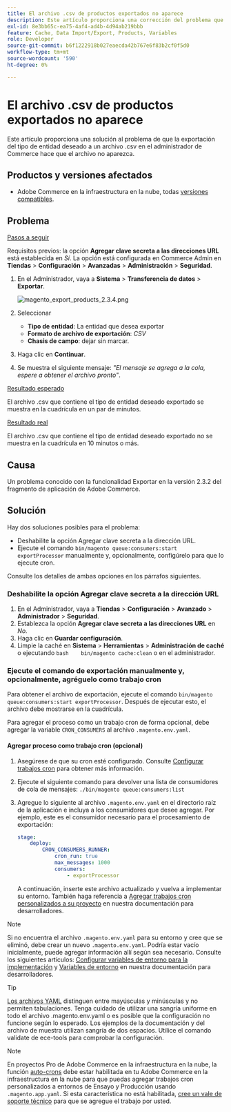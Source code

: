 ```yaml
---
title: El archivo .csv de productos exportados no aparece
description: Este artículo proporciona una corrección del problema que se produce cuando se intenta exportar el tipo de entidad deseado a un archivo .csv en el Administrador de Commerce, pero el archivo no aparece.
exl-id: 8e3bb65c-ea75-4af4-ad4b-4d94ab219bbb
feature: Cache, Data Import/Export, Products, Variables
role: Developer
source-git-commit: b6f1222918b027eaecda42b767e6f83b2cf0f5d0
workflow-type: tm+mt
source-wordcount: '590'
ht-degree: 0%

---
```


# El archivo .csv de productos exportados no aparece

Este artículo proporciona una solución al problema de que la exportación del tipo de entidad deseado a un archivo .csv en el administrador de Commerce hace que el archivo no aparezca.

## Productos y versiones afectados

* Adobe Commerce en la infraestructura en la nube, todas [versiones compatibles](https://magento.com/sites/default/files/magento-software-lifecycle-policy.pdf).

## Problema

<u>Pasos a seguir</u>

Requisitos previos: la opción **Agregar clave secreta a las direcciones URL** está establecida en *Sí*. La opción está configurada en Commerce Admin en **Tiendas** > **Configuración** > **Avanzadas** > **Administración** > **Seguridad**.

1. En el Administrador, vaya a **Sistema** > **Transferencia de datos** > **Exportar**.

   ![magento_export_products_2.3.4.png](assets/magento_export_products_2.3.4.png)

1. Seleccionar
   * **Tipo de entidad**: La entidad que desea exportar
   * **Formato de archivo de exportación**: *CSV*
   * **Chasis de campo**: dejar sin marcar.
1. Haga clic en **Continuar**.
1. Se muestra el siguiente mensaje: *&quot;El mensaje se agrega a la cola, espere a obtener el archivo pronto&quot;*.

<u>Resultado esperado</u>

El archivo .csv que contiene el tipo de entidad deseado exportado se muestra en la cuadrícula en un par de minutos.

<u>Resultado real</u>

El archivo .csv que contiene el tipo de entidad deseado exportado no se muestra en la cuadrícula en 10 minutos o más.

## Causa

Un problema conocido con la funcionalidad Exportar en la versión 2.3.2 del fragmento de aplicación de Adobe Commerce.

## Solución

Hay dos soluciones posibles para el problema:

* Deshabilite la opción Agregar clave secreta a la dirección URL.
* Ejecute el comando `bin/magento queue:consumers:start exportProcessor` manualmente y, opcionalmente, configúrelo para que lo ejecute cron.

Consulte los detalles de ambas opciones en los párrafos siguientes.

### Deshabilite la opción Agregar clave secreta a la dirección URL

1. En el Administrador, vaya a **Tiendas** > **Configuración** > **Avanzado** > **Administrador** > **Seguridad**.
1. Establezca la opción **Agregar clave secreta a las direcciones URL** en *No.*
1. Haga clic en **Guardar configuración**.
1. Limpie la caché en **Sistema** > **Herramientas** > **Administración de caché** o ejecutando    ```bash    bin/magento cache:clean``` o en el administrador.

### Ejecute el comando de exportación manualmente y, opcionalmente, agréguelo como trabajo cron

Para obtener el archivo de exportación, ejecute el comando `bin/magento queue:consumers:start exportProcessor`. Después de ejecutar esto, el archivo debe mostrarse en la cuadrícula.


Para agregar el proceso como un trabajo cron de forma opcional, debe agregar la variable `CRON_CONSUMERS` al archivo `.magento.env.yaml`.

#### Agregar proceso como trabajo cron (opcional)

1. Asegúrese de que su cron esté configurado. Consulte [Configurar trabajos cron](/docs/commerce-cloud-service/user-guide/configure/app/properties/crons-property.html) para obtener más información.
1. Ejecute el siguiente comando para devolver una lista de consumidores de cola de mensajes:     `./bin/magento queue:consumers:list`
1. Agregue lo siguiente al archivo `.magento.env.yaml` en el directorio raíz de la aplicación e incluya a los consumidores que desee agregar. Por ejemplo, este es el consumidor necesario para el procesamiento de exportación:

   ```yaml
   stage:
       deploy:
           CRON_CONSUMERS_RUNNER:
               cron_run: true
               max_messages: 1000
               consumers:
                   - exportProcessor
   ```

   A continuación, inserte este archivo actualizado y vuelva a implementar su entorno. También haga referencia a [Agregar trabajos cron personalizados a su proyecto](/docs/commerce-cloud-service/user-guide/configure/app/properties/crons-property.html#add-custom-cron-jobs-to-your-project) en nuestra documentación para desarrolladores.

>[!NOTE]
>
>Si no encuentra el archivo `.magento.env.yaml` para su entorno y cree que se eliminó, debe crear un nuevo `.magento.env.yaml`. Podría estar vacío inicialmente, puede agregar información allí según sea necesario. Consulte los siguientes artículos: [Configurar variables de entorno para la implementación](/docs/commerce-cloud-service/user-guide/configure/env/configure-env-yaml.html) y [Variables de entorno](/docs/commerce-cloud-service/user-guide/configure/env/stage/variables-intro.html) en nuestra documentación para desarrolladores.

>[!TIP]
>
>[Los archivos YAML](https://experienceleague.adobe.com/docs/commerce-cloud-service/user-guide/configure/env/configure-env-yaml.html?lang=es) distinguen entre mayúsculas y minúsculas y no permiten tabulaciones. Tenga cuidado de utilizar una sangría uniforme en todo el archivo .magento.env.yaml o es posible que la configuración no funcione según lo esperado. Los ejemplos de la documentación y del archivo de muestra utilizan sangría de dos espacios. Utilice el comando validate de ece-tools para comprobar la configuración.

>[!NOTE]
>
>En proyectos Pro de Adobe Commerce en la infraestructura en la nube, la función [auto-crons](/docs/commerce-cloud-service/user-guide/configure/app/properties/crons-property.html?lang=en#crontab) debe estar habilitada en tu Adobe Commerce en la infraestructura en la nube para que puedas agregar trabajos cron personalizados a entornos de Ensayo y Producción usando `.magento.app.yaml`. Si esta característica no está habilitada, [cree un vale de soporte técnico](/help/help-center-guide/help-center/magento-help-center-user-guide.md#submit-ticket) para que se agregue el trabajo por usted.
